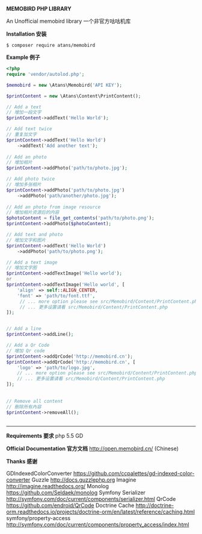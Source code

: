 **MEMOBIRD PHP LIBRARY**

An Unofficial memobird library
一个非官方咕咕机库

**Installation 安装**

```
$ composer require atans/memobird
```

**Example 例子**

```php
<?php
require 'vendor/autolod.php';

$memobird = new \Atans\Memobird('API KEY');

$printContent = new \Atans\Content\PrintContent();

// Add a text
// 增加一段文字
$printContent->addText('Hello World'); 

// Add text twice
// 重复加文字
$printContent->addText('Hello World')
    ->addText('Add another text');
    
// Add an photo
// 增加相片
$printContent->addPhoto('path/to/photo.jpg');

// Add photo twice
// 增加多张相片
$printContent->addPhoto('path/to/photo.jpg')
    ->addPhoto('path/another/photo.jpg');
    
// Add an photo from image resource
// 增加相片资源后的内容
$photoContent = file_get_contents('path/to/photo.png');
$printContent->addPhoto($photoContent);

// Add text and photo
// 增加文字和图片
$printContent->addText('Hello World')
    ->addPhoto('path/to/photo.png'); 

// Add a text image
// 增加文字图
$printContent->addTextImage('Hello world');
or
$printContent->addTextImage('Hello world', [
    'align' => self::ALIGN_CENTER,
    'font' => 'path/to/font.ttf',
     // ... more option please see src/Memobird/Content/PrintContent.php
     // ... 更多设置请看 src/Memobird/Content/PrintContent.php
]);


// Add a line
$printContent->addLine();

// Add a Qr Code
// 增加 Qr code
$printContent->addQrCode('http://memobird.cn');
$printContent->addQrCode('http://memobird.cn', [
    'logo' => 'path/to/logo.jpg',
    // ... more option please see src/Memobird/Content/PrintContent.php
    // ... 更多设置请看 src/Memobird/Content/PrintContent.php
]);
    
    
// Remove all content
// 刪除所有內容
$printContent->removeAll();
    
```


***

**Requirements 要求**
php 5.5
GD

**Official Documentation 官方文档**
http://open.memobird.cn/ (Chinese)

**Thanks 感谢**

GDIndexedColorConverter https://github.com/ccpalettes/gd-indexed-color-converter
Guzzle http://docs.guzzlephp.org
Imagine http://imagine.readthedocs.org/
Monolog https://github.com/Seldaek/monolog
Symfony Serializer http://symfony.com/doc/current/components/serializer.html
QrCode https://github.com/endroid/QrCode
Doctrine Cache http://doctrine-orm.readthedocs.io/projects/doctrine-orm/en/latest/reference/caching.html
symfony/property-access http://symfony.com/doc/current/components/property_access/index.html
